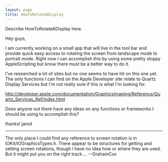 ```yaml
---
layout: page
title: HowToRotateADisplay
---
```


Describe HowToRotateADisplay here.


Hey guys,

I am currently working on a small app that will live in the tool bar and provide quick easy access to rotating the screen from landscape mode to portrait mode.  Right now i can accomplish this by using some pretty sloppy AppleScripting but know there must be a better way to do it.

I've researched a lot of sites but no one seems to have hit on this one yet.  The only functions I can find on the Apple Developer site relate to Quartz Display Services but I'm not really sure if this is what I'm looking for.

http://developer.apple.com/documentation/GraphicsImaging/Reference/Quartz_Services_Ref/index.html

Does anyone out there have any ideas on any functions or frameworks I should be using to accomplish this?

thanks!
jarod

----

The only place I could find any reference to screen rotation is in IOKit/IOGraphicsTypes.h. There appear to be structures for getting and setting screen rotations, though I have no idea how or where they are used. But it might put you on the right track.... --GrahamCox

